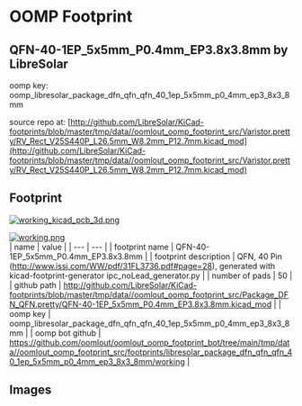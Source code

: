 # OOMP Footprint  
## QFN-40-1EP_5x5mm_P0.4mm_EP3.8x3.8mm  by LibreSolar  
  
oomp key: oomp_libresolar_package_dfn_qfn_qfn_40_1ep_5x5mm_p0_4mm_ep3_8x3_8mm  
  
source repo at: [http://github.com/LibreSolar/KiCad-footprints/blob/master/tmp/data//oomlout_oomp_footprint_src/Varistor.pretty/RV_Rect_V25S440P_L26.5mm_W8.2mm_P12.7mm.kicad_mod](http://github.com/LibreSolar/KiCad-footprints/blob/master/tmp/data//oomlout_oomp_footprint_src/Varistor.pretty/RV_Rect_V25S440P_L26.5mm_W8.2mm_P12.7mm.kicad_mod)  
## Footprint  
  
[![working_kicad_pcb_3d.png](working_kicad_pcb_3d_600.png)](working_kicad_pcb_3d.png)  
  
[![working.png](working_600.png)](working.png)  
| name | value | 
| --- | --- | 
| footprint name | QFN-40-1EP_5x5mm_P0.4mm_EP3.8x3.8mm | 
| footprint description | QFN, 40 Pin (http://www.issi.com/WW/pdf/31FL3736.pdf#page=28), generated with kicad-footprint-generator ipc_noLead_generator.py | 
| number of pads | 50 | 
| github path | http://github.com/LibreSolar/KiCad-footprints/blob/master/tmp/data//oomlout_oomp_footprint_src/Package_DFN_QFN.pretty/QFN-40-1EP_5x5mm_P0.4mm_EP3.8x3.8mm.kicad_mod | 
| oomp key | oomp_libresolar_package_dfn_qfn_qfn_40_1ep_5x5mm_p0_4mm_ep3_8x3_8mm | 
| oomp bot github | https://github.com/oomlout/oomlout_oomp_footprint_bot/tree/main/tmp/data//oomlout_oomp_footprint_src/footprints/libresolar_package_dfn_qfn_qfn_40_1ep_5x5mm_p0_4mm_ep3_8x3_8mm/working | 
## Images  
